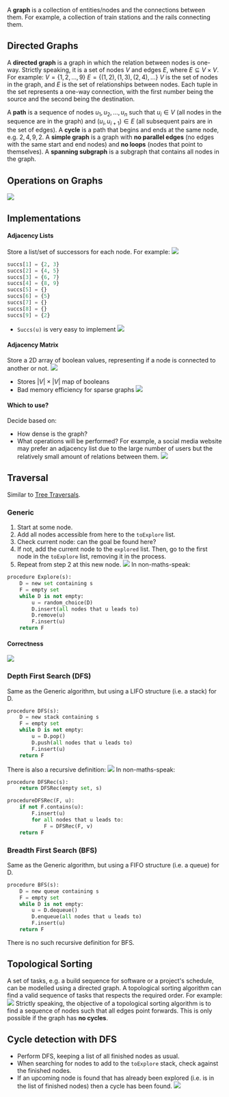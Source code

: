 A **graph** is a collection of entities/nodes and the connections between them. For example, a collection of train stations and the rails connecting them.

## Directed Graphs
A **directed graph** is a graph in which the relation between nodes is one-way.
Strictly speaking, it is a set of nodes $V$ and edges $E$, where $E \subseteq V \times V$.
For example:
$V= \{1, 2, \dots, 9\}$
$E = \{(1, 2), (1, 3), (2, 4), \dots\}$
$V$ is the set of nodes in the graph, and $E$ is the set of relationships between nodes. Each tuple in the set represents a one-way connection, with the first number being the source and the second being the destination.

A **path** is a sequence of nodes $u_1, u_2, \dots, u_n$ such that $u_i \in V$ (all nodes in the sequence are in the graph) and $(u_i, u_{i+1}) \in E$ (all subsequent pairs are in the set of edges).
A **cycle** is a path that begins and ends at the same node, e.g. $2, 4, 9, 2$.
A **simple graph** is a graph with **no parallel edges** (no edges with the same start and end nodes) and **no loops** (nodes that point to themselves).
A **spanning subgraph** is a subgraph that contains all nodes in the graph.

## Operations on Graphs
![](Pasted%20image%2020230130124616.png)

## Implementations
#### Adjacency Lists
Store a list/set of successors for each node. For example:
![](Pasted%20image%2020230130124833.png)
```python
succs[1] = {2, 3}
succs[2] = {4, 5}
succs[3] = {6, 7}
succs[4] = {8, 9}
succs[5] = {}
succs[6] = {5}
succs[7] = {}
succs[8] = {}
succs[9] = {2}

```
- `Succs(u)` is very easy to implement
![](Pasted%20image%2020230130125317.png)
#### Adjacency Matrix
Store a 2D array of boolean values, representing if a node is connected to another or not.
![](Pasted%20image%2020230130125429.png)
- Stores $|V| \times |V|$ map of booleans
- Bad memory efficiency for sparse graphs
![](Pasted%20image%2020230130125637.png)
#### Which to use?
Decide based on:
- How dense is the graph?
- What operations will be performed?
For example, a social media website may prefer an adjacency list due to the large number of users but the relatively small amount of relations between them.
![](Pasted%20image%2020230130125832.png)

## Traversal
Similar to [Tree Traversals](Search%20Tree.md#Traversal).

### Generic
1. Start at some node.
2. Add all nodes accessible from here to the `toExplore` list.
3. Check current node: can the goal be found here?
4. If not, add the current node to the `explored` list. Then, go to the first node in the `toExplore` list, removing it in the process.
5. Repeat from step 2 at this new node.
![](Pasted%20image%2020230130130908.png)
In non-maths-speak:
```python
procedure Explore(s):
	D = new set containing s
	F = empty set
	while D is not empty:
		u = random_choice(D)
		D.insert(all nodes that u leads to)
		D.remove(u)
		F.insert(u)
	return F
```
#### Correctness
![](Pasted%20image%2020230130131443.png)

### Depth First Search (DFS)
Same as the Generic algorithm, but using a LIFO structure (i.e. a stack) for D.
```python
procedure DFS(s):
	D = new stack containing s
	F = empty set
	while D is not empty:
		u = D.pop()
		D.push(all nodes that u leads to)
		F.insert(u)
	return F
```
There is also a recursive definition:
![](Pasted%20image%2020230130131920.png)
In non-maths-speak:
```python
procedure DFSRec(s):
	return DFSRec(empty set, s)

procedureDFSRec(F, u):
	if not F.contains(u):
		F.insert(u)
		for all nodes that u leads to:
			F = DFSRec(F, v)
	return F
```
### Breadth First Search (BFS)
Same as the Generic algorithm, but using a FIFO structure (i.e. a queue) for D.
```python
procedure BFS(s):
	D = new queue containing s
	F = empty set
	while D is not empty:
		u = D.dequeue()
		D.enqueue(all nodes that u leads to)
		F.insert(u)
	return F
```
There is no such recursive definition for BFS.

## Topological Sorting
A set of tasks, e.g. a build sequence for software or a project's schedule, can be modelled using a directed graph. A topological sorting algorithm can find a valid sequence of tasks that respects the required order. For example:
![](Pasted%20image%2020230130132811.png)
Strictly speaking, the objective of a topological sorting algorithm is to find a sequence of nodes such that all edges point forwards. This is only possible if the graph has **no cycles**.

## Cycle detection with DFS
- Perform DFS, keeping a list of all finished nodes as usual.
- When searching for nodes to add to the `toExplore` stack, check against the finished nodes.
- If an upcoming node is found that has already been explored (i.e. is in the list of finished nodes) then a cycle has been found.
![](Pasted%20image%2020230130133147.png)